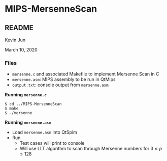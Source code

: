 # MIPS-MersenneScan
## README
Kevin Jun

March 10, 2020

### Files
* `mersenne.c` and associated Makefile to implement Mersenne Scan in C
* `mersenne.asm`: MIPS assembly to be run in QtMips
* `output.txt`: console output from `mersenne.asm`

**Running `mersenne.c`**
```
$ cd ../MIPS-MersenneScan
$ make
$ ./mersenne
```

**Running `mersenne.asm`**
* Load `mersenne.asm` into QtSpim
* Run
    * Test cases will print to console
    * Will use LLT algorithm to scan through Mersenne numbers for $3 \leq p \leq 128$
